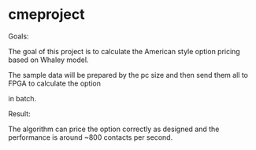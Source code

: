 # cmeproject

Goals:

The goal of this project is to calculate the American style option pricing based on Whaley model.

The sample data will be prepared by the pc size and then send them all to FPGA to calculate the option

in batch. 

Result:

The algorithm can price the option correctly as designed and the performance is around ~800 contacts per second.
